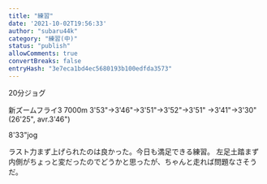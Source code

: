 ```yaml
---
title: "練習"
date: '2021-10-02T19:56:33'
author: "subaru44k"
category: "練習(中)"
status: "publish"
allowComments: true
convertBreaks: false
entryHash: "3e7eca1bd4ec5680193b100edfda3573"
---
```

20分ジョグ

新ズームフライ3
7000m
3'53"→3'46"→3'51"→3'52"→3'51"
→3'41"→3'30"(26'25", avr.3'46")

8'33"jog

ラスト力まず上げられたのは良かった。今日も満足できる練習。
左足土踏まず内側がちょっと変だったのでどうかと思ったが、ちゃんと走れば問題なさそうだ。
